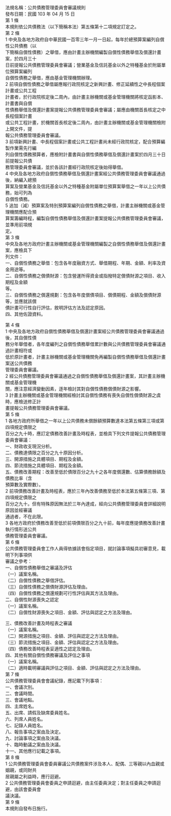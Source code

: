 法規名稱：公共債務管理委員會審議規則  
發布日期：民國 103 年 04 月 15 日  
第 1 條  
本規則依公共債務法（以下簡稱本法）第五條第十二項規定訂定之。  
第 2 條  
1 中央及各地方政府自中華民國一百零三年一月一日起，每年於總預算案編列自償性公共債務（以  
下簡稱自償性債務）之舉借，應由計畫主辦機關編製自償性債務舉借及償還計畫案，於四月三十  
日前提報公共債務管理委員會審議；營業基金及信託基金以外之特種基金於附屬單位預算案編列  
自償性債務之舉借，應由基金管理機關辦理。  
2 前項自償性債務之舉借屬應報行政院核定之新興計畫、修正延續性之中長程個案計畫或公共工程  
計畫者，於行政院核定後二周內，由計畫主辦機關或基金管理機關將核定函影本、計畫書與自償  
性債務舉借及償還計畫案提報公共債務管理委員會審議；屬應由機關首長核定之中長程個案計畫  
或公共工程計畫，於機關首長核定後二周內，由計畫主辦機關或基金管理機關檢附上開文件，提  
報公共債務管理委員會審議。  
3 前項新興計畫、中長程個案計畫或公共工程計畫尚未經行政院核定，配合預算編製作業需先行編  
列自償性債務預算者，應檢附計畫書與自償性債務舉借及償還計畫案於四月三十日前提報公共債  
務管理委員會審議，並於各該計畫經行政院核定後始得舉借。  
4 中央及各地方政府自償性債務舉借及償還計畫案經公共債務管理委員會審議通過後，納編入總預  
算案及營業基金及信託基金以外之特種基金附屬單位預算案舉借之一年以上公共債務，始可列為  
自償性債務。  
5 追加（減）預算案及特別預算案編列自償性債務之舉借，計畫主辦機關或基金管理機關應配合預  
算案籌編時程，編製自償性債務舉借及償還計畫案提報公共債務管理委員會審議，並準用前項規  
定。  
第 3 條  
中央及各地方政府計畫主辦機關或基金管理機關編製之自償性債務舉借及償還計畫案，應檢具下  
列文件：  
一、自償性債務之舉借：包含各年度融資方式、舉借期程、年期、金額、利率及資金用途等。  
二、自償性債務之償債財源：包含營運所得資金或指撥特定償債財源之項目、收入期程及金額  
等。  
三、自償性債務之償還規劃：包含各年度償債項目、償債期程、金額及償債財源等，並應就該償  
債計畫可行性自行評估，敘明評估方法及認定原因。  
四、其他佐證資料。  


第 4 條  
1 中央及各地方政府自償性債務舉借及償還計畫案經公共債務管理委員會審議通過後，其自償性債  
務分年舉借者，各年度編列之自償性債務舉借累計數與公共債務管理委員會審議通過計畫相符或  
低於原計畫者，計畫主辦機關或基金管理機關免再編製自償性債務舉借及償還計畫案送公共債務  
管理委員會審議。  
2 經公共債務管理委員會審議通過之自償性債務舉借及償還計畫案，其計畫主辦機關或基金管理機  
關，應注意經濟變動因素，逐年檢討其對自償性債務償債財源之影響。  
3 計畫主辦機關或基金管理機關經檢討其自償性債務有喪失自償性償債財源之虞時，應檢送修正計  
畫提報公共債務管理委員會審議。  
第 5 條  
1 各地方政府所舉借之一年以上公共債務未償餘額預算數達本法第五條第三項或第四項規定債限之  
百分之九十時，應訂定債務改善計畫及時程表，並檢具下列文件提報公共債務管理委員會審議：  
一、財政收支現況分析。  
二、債務達債限之百分之九十原因分析。  
三、開源措施之具體項目、期程及金額。  
四、節流措施之具體項目、期程及金額。  
五、債務改善期程：改善至低於債限百分之九十之各年度償還數、估算債務餘額及債務比率（含  
預算數及實際數）。  
2 前項債務改善計畫及時程表，應於三年內改善債務至低於本法第五條第三項、第四項規定債限之  
百分之九十。但有特殊原因無法於三年內達成，經向公共債務管理委員會詳細說明原因並經審議  
通過者，不在此限。  
3 各地方政府於債務改善至低於前項債限百分之九十前，每年度應提債務改善計畫執行情形送公共  
債務管理委員會審議。  
第 6 條  
公共債務管理委員會工作人員得依據該會指定項目，就討論事項擬具初審意見，載明下列事項供  
審議之參考：  
一、自償性債務舉借之審議及評估  
（一）議案名稱。  
（二）自償性債務之舉借評估。  
（三）自償性債務之償債財源評估及理由。  
（四）自償性債務之償還規劃可行性評估與其方法及理由。  
二、自償性財源喪失之認定  
（一）議案名稱。  
（二）自償性財源喪失之項目、金額、評估與認定之方法及理由。  


三、債務改善計畫及時程表之審議  
（一）議案名稱。  
（二）開源措施之項目、金額、評估與認定之方法及理由。  
（三）節流措施之項目、金額、評估與認定之方法及理由。  
（四）債務改善時程表妥適性之認定及理由。  
四、其他有關自償性債務審議及評估之事項  
（一）議案名稱。  
（二）適時載明審議與評估之項目、金額、評估與認定之方法及理由。  
第 7 條  
公共債務管理委員會會議紀錄，應記載下列事項：  
一、會議次別。  
二、會議時間。  
三、會議地點。  
四、主席姓名。  
五、出席、請假及缺席委員姓名。  
六、列席人員姓名。  
七、記錄人員姓名。  
八、報告事項之案由及決定。  
九、討論事項之案由及決議。  
十、臨時動議之案由及決議。  
十一、其他應行記載之事項。  
第 8 條  
1 公共債務管理委員會委員審議公共債務案件涉及本人、配偶、三等親以內血親或姻親，或同財共  
居親屬之利益時，應行迴避。  
2 公共債務管理委員會委員之申請迴避，由主任委員決定；對主任委員之申請迴避，由該會委員會  
議決議。  
第 9 條  
本規則自發布日施行。  


